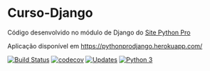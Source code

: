 # Curso-Django


Código desenvolvido no módulo de Django do [Site Python Pro](www.python.pro.br)

Aplicação disponível em https://pythonprodjango.herokuapp.com/

[![Build Status](https://travis-ci.org/pythonprobr/curso-django.svg?branch=master)](https://travis-ci.org/pythonprobr/curso-django)
[![codecov](https://codecov.io/gh/pythonprobr/curso-django/branch/master/graph/badge.svg)](https://codecov.io/gh/pythonprobr/curso-django)
[![Updates](https://pyup.io/repos/github/pythonprobr/curso-django/shield.svg)](https://pyup.io/repos/github/pythonprobr/curso-django/)
[![Python 3](https://pyup.io/repos/github/pythonprobr/curso-django/python-3-shield.svg)](https://pyup.io/repos/github/pythonprobr/curso-django/)
